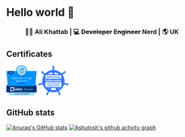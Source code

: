 # Hello world 👋

<!-- markdownlint-disable MD033 -->
<div align="center">
  <h3> 🧑‍💻 Ali Khattab | 💻 <s>Developer</s> <s>Engineer</s> Nerd | 🌎 UK </h3>
</div>
<!-- markdownlint-enable MD033 -->

## Certificates

<!-- markdownlint-disable MD033 -->
[<img alt="LFD459 Badge" width="80px" src="media/images/LFD459_badge.png" />](https://www.credly.com/badges/d618260d-8883-4363-89aa-d6c5ea7f3bba/public_url)
[<img alt="CKAD Badge" width="80px" src="media/images/CKAD_badge.png" />](https://www.credly.com/badges/91297e8e-96bd-4efa-8789-addadf7f03bb/public_url)
<!-- markdownlint-enable MD033 -->

## GitHub stats

[![Anurag's GitHub stats](https://github-readme-stats.vercel.app/api?username=aliktb&theme=nord&show_icons=true&count_private=true&custom_title=Ali's%20Github%20stats)](https://github.com/aliktb)
[![Ashutosh's github activity graph](https://github-readme-activity-graph.vercel.app/graph?username=aliktb&theme=react)](https://github.com/aliktb)
